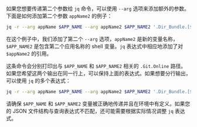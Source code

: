 如果您想要传递第二个参数给 `jq` 命令，可以使用 `--arg` 选项来添加额外的参数。下面是如何添加第二个参数 `appName2` 的例子：

```bash
jq -r --arg appName $APP_NAME --arg appName2 $APP_NAME2 '.Dir_Bundle.[$appName].Git.Online, .Dir_Bundle.[$appName2].Git.Online' $JENKINSFILE_CONFIG_FILE
```

在这个例子中，我们添加了第二个 `--arg` 选项，`appName2` 是新的变量名称，`$APP_NAME2` 是包含第二个应用名称的 shell 变量。`jq` 表达式中相应地添加了对 `$appName2` 的引用。

这条命令会分别打印出与 `$APP_NAME` 和 `$APP_NAME2` 相关的 `.Git.Online` 路径。如果您希望这两个输出在同一行上，可以保持上面的表达式。如果想要分行输出，可以使用 `jq` 的多个表达式：

```bash
jq -r --arg appName $APP_NAME --arg appName2 $APP_NAME2 '.Dir_Bundle.[$appName].Git.Online, .Dir_Bundle.[$appName2].Git.Online' $JENKINSFILE_CONFIG_FILE
```

请确保 `$APP_NAME` 和 `$APP_NAME2` 变量被正确地传递并且在环境中有定义。如果您的 JSON 文件结构与查询表达式不匹配，还可能需要根据实际情况调整 `jq` 表达式。
